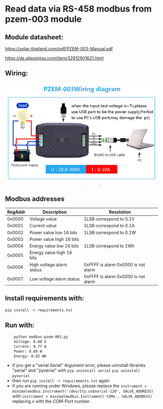 # Read data via RS-458 modbus from pzem-003 module

## Module datasheet:

https://solar-thailand.com/pdf/PZEM-003-Manual.pdf

https://de.aliexpress.com/item/32912901621.html

## Wiring:

![Wiring Diagram](images/wiring.png)

## Modbus addresses

| RegAddr | Description | Resolution  |
|---------|---------------------------|------------------------------------|
| 0x0000  | Voltage value             | 1LSB correspond to 0.1V             |
| 0x0001  | Current value             | 1LSB correspond to 0.1A             |
| 0x0002  | Power value low 16 bits   | 1LSB correspond to 0.1W             |
| 0x0003  | Power value high 16 bits  |                                     |
| 0x0004  | Energy value low 16 bits  | 1LSB correspond to 1Wh              |
| 0x0005  | Energy value high 16 bits |                                     |
| 0x0006  | High voltage alarm status | 0xFFFF is alarm 0x0000 is not alarm |
| 0x0007  | Low voltage alarm status  | 0xFFFF is alarm 0x0000 is not alarm |


## Install requirements with:

```pip install -r requirements.txt```


## Run with:

```
    python modbus-pzem-003.py 
    Voltage: 8.88 V
    Current: 0.77 A
    Power: 0.68 W
    Energy: 0.02 WH
```

- if you get a "serial.Serial" Argument error, please uninstall libraries "serial" and "pyserial" with 
```pip uninstall serial```
```pip uninstall pyserial```
- then run ```pip install -r requirements.txt``` again
- if you are running under Windows, please replace the 
```instrument = minimalmodbus.Instrument('/dev/tty.usbserial-120', SALVE_ADDRESS)```
with
```instrument = minimalmodbus.Instrument('COMx', SALVE_ADDRESS)```
replacing x with the COM-Port number
